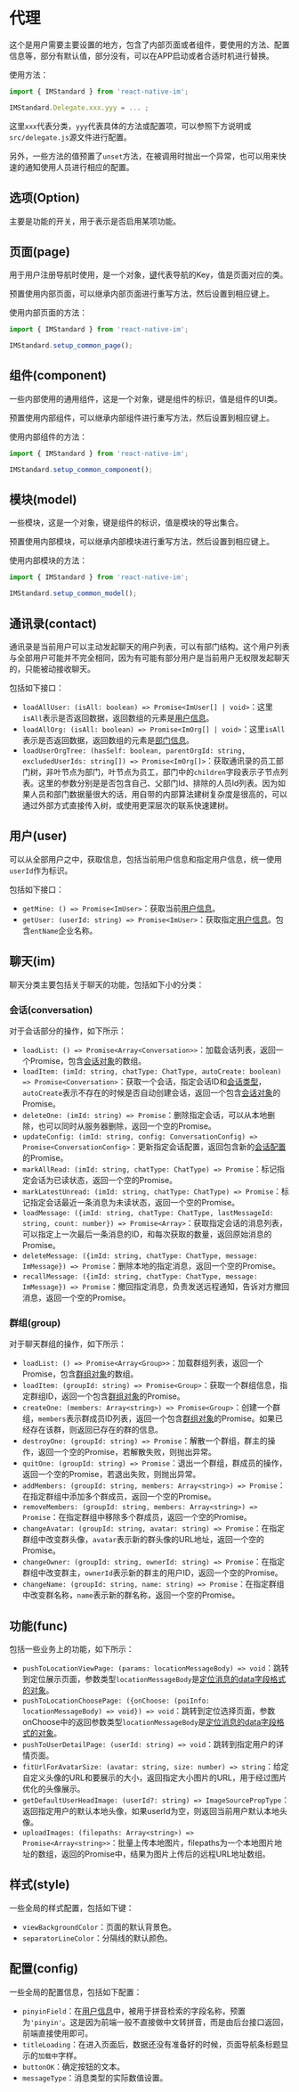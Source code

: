 # 代理

这个是用户需要主要设置的地方，包含了内部页面或者组件，要使用的方法、配置信息等，部分有默认值，部分没有，可以在APP启动或者合适时机进行替换。

使用方法：

```javascript
import { IMStandard } from 'react-native-im';

IMStandard.Delegate.xxx.yyy = ... ;
```

这里`xxx`代表分类，`yyy`代表具体的方法或配置项，可以参照下方说明或`src/delegate.js`源文件进行配置。

另外，一些方法的值预置了`unset`方法，在被调用时抛出一个异常，也可以用来快速的通知使用人员进行相应的配置。

## 选项(Option)

主要是功能的开关，用于表示是否启用某项功能。

## 页面(page)

用于用户注册导航时使用，是一个对象，[键](PageKey)代表导航的Key，值是页面对应的类。

预置使用内部页面，可以继承内部页面进行重写方法，然后设置到相应键上。

使用内部页面的方法：

```javascript
import { IMStandard } from 'react-native-im';

IMStandard.setup_common_page();
```

## 组件(component)

一些内部使用的通用组件，这是一个对象，键是组件的标识，值是组件的UI类。

预置使用内部组件，可以继承内部组件进行重写方法，然后设置到相应键上。

使用内部组件的方法：

```javascript
import { IMStandard } from 'react-native-im';

IMStandard.setup_common_component();
```

## 模块(model)

一些模块，这是一个对象，键是组件的标识，值是模块的导出集合。

预置使用内部模块，可以继承内部模块进行重写方法，然后设置到相应键上。

使用内部模块的方法：

```javascript
import { IMStandard } from 'react-native-im';

IMStandard.setup_common_model();
```

## 通讯录(contact)

通讯录是当前用户可以主动发起聊天的用户列表，可以有部门结构。这个用户列表与全部用户可能并不完全相同，因为有可能有部分用户是当前用户无权限发起聊天的，只能被动接收聊天。

包括如下接口：

* `loadAllUser: (isAll: boolean) => Promise<ImUser[] | void>`：这里`isAll`表示是否返回数据，返回数组的元素是[用户信息](zh-cn/struct/Organization#用户)。
* `loadAllOrg: (isAll: boolean) => Promise<ImOrg[] | void>`：这里`isAll`表示是否返回数据，返回数组的元素是[部门信息](zh-cn/struct/Organization#部门)。
* `loadUserOrgTree: (hasSelf: boolean, parentOrgId: string, excludedUserIds: string[]) => Promise<ImOrg[]>`：获取通讯录的员工部门树，非叶节点为部门，叶节点为员工，部门中的`children`字段表示子节点列表。这里的参数分别是是否包含自己、父部门Id、排除的人员Id列表。因为如果人员和部门数据量很大的话，用自带的内部算法建树复杂度是很高的，可以通过外部方式直接传入树，或使用更深层次的联系快速建树。

## 用户(user)

可以从全部用户之中，获取信息，包括当前用户信息和指定用户信息，统一使用`userId`作为标识。

包括如下接口：

* `getMine: () => Promise<ImUser>`：获取当前[用户信息](zh-cn/struct/Organization#用户)。
* `getUser: (userId: string) => Promise<ImUser>`：获取指定[用户信息](zh-cn/struct/Organization#用户)。包含`entName`企业名称。

## 聊天(im)

聊天分类主要包括关于聊天的功能，包括如下小的分类：

### 会话(conversation)

对于会话部分的操作，如下所示：

* `loadList: () => Promise<Array<Conversation>>`：加载会话列表，返回一个Promise，包含[会话对象](zh-cn/struct/Conversation#会话对象)的数组。
* `loadItem: (imId: string, chatType: ChatType, autoCreate: boolean) => Promise<Conversation>`：获取一个会话，指定会话ID和[会话类型](zh-cn/struct/Conversation#会话类型)，`autoCreate`表示不存在的时候是否自动创建会话，返回一个包含[会话对象](zh-cn/struct/Conversation#会话对象)的Promise。
* `deleteOne: (imId: string) => Promise`：删除指定会话，可以从本地删除，也可以同时从服务器删除，返回一个空的Promise。
* `updateConfig: (imId: string, config: ConversationConfig) => Promise<ConversationConfig>`：更新指定会话配置，返回包含新的[会话配置](zh-cn/struct/Conversation#会话配置)的Promise。
* `markAllRead: (imId: string, chatType: ChatType) => Promise`：标记指定会话为已读状态，返回一个空的Promise。
* `markLatestUnread: (imId: string, chatType: ChatType) => Promise`：标记指定会话最近一条消息为未读状态，返回一个空的Promise。
* `loadMessage: ({imId: string, chatType: ChatType, lastMessageId: string, count: number}) => Promise<Array>`：获取指定会话的消息列表，可以指定上一次最后一条消息的ID，和每次获取的数量，返回原始消息的Promise。
* `deleteMessage: ({imId: string, chatType: ChatType, message: ImMessage}) => Promise`：删除本地的指定消息，返回一个空的Promise。
* `recallMessage: ({imId: string, chatType: ChatType, message: ImMessage}) => Promise`：撤回指定消息，负责发送远程通知，告诉对方撤回消息，返回一个空的Promise。

### 群组(group)

对于聊天群组的操作，如下所示：

* `loadList: () => Promise<Array<Group>>`：加载群组列表，返回一个Promise，包含[群组对象](Group#群组)的数组。
* `loadItem: (groupId: string) => Promise<Group>`：获取一个群组信息，指定群组ID，返回一个包含[群组对象](Group#群组)的Promise。
* `createOne: (members: Array<string>) => Promise<Group>`：创建一个群组，`members`表示群成员ID列表，返回一个包含[群组对象](Group#群组)的Promise。如果已经存在该群，则返回已存在的群的信息。
* `destroyOne: (groupId: string) => Promise`：解散一个群组，群主的操作，返回一个空的Promise，若解散失败，则抛出异常。
* `quitOne: (groupId: string) => Promise`：退出一个群组，群成员的操作，返回一个空的Promise，若退出失败，则抛出异常。
* `addMembers: (groupId: string, members: Array<string>) => Promise`：在指定群组中添加多个群成员，返回一个空的Promise。
* `removeMembers: (groupId: string, members: Array<string>) => Promise`：在指定群组中移除多个群成员，返回一个空的Promise。
* `changeAvatar: (groupId: string, avatar: string) => Promise`：在指定群组中改变群头像，`avatar`表示新的群头像的URL地址，返回一个空的Promise。
* `changeOwner: (groupId: string, ownerId: string) => Promise`：在指定群组中改变群主，`ownerId`表示新的群主的用户ID，返回一个空的Promise。
* `changeName: (groupId: string, name: string) => Promise`：在指定群组中改变群名称，`name`表示新的群名称，返回一个空的Promise。

## 功能(func)

包括一些业务上的功能，如下所示：

* `pushToLocationViewPage: (params: locationMessageBody) => void`：跳转到定位展示页面，参数类型`locationMessageBody`是[定位消息的data字段格式的对象](PluginMessage#定位消息)。
* `pushToLocationChoosePage: ({onChoose: (poiInfo: locationMessageBody) => void}) => void`：跳转到定位选择页面，参数onChoose中的返回参数类型`locationMessageBody`是[定位消息的data字段格式的对象](PluginMessage#定位消息)。
* `pushToUserDetailPage: (userId: string) => void`：跳转到指定用户的详情页面。
* `fitUrlForAvatarSize: (avatar: string, size: number) => string`：给定自定义头像的URL和要展示的大小，返回指定大小图片的URL，用于经过图片优化的头像展示。
* `getDefaultUserHeadImage: (userId?: string) => ImageSourcePropType`：返回指定用户的默认本地头像，如果userId为空，则返回当前用户默认本地头像。
* `uploadImages: (filepaths: Array<string>) => Promise<Array<string>>`：批量上传本地图片，filepaths为一个本地图片地址的数组，返回的Promise中，结果为图片上传后的远程URL地址数组。

## 样式(style)

一些全局的样式配置，包括如下键：

* `viewBackgroundColor`：页面的默认背景色。
* `separatorLineColor`：分隔线的默认颜色。

## 配置(config)

一些全局的配置信息，包括如下配置：

* `pinyinField`：在[用户信息](zh-cn/struct/Organization#用户)中，被用于拼音检索的字段名称，预置为`'pinyin'`。这是因为前端一般不直接做中文转拼音，而是由后台接口返回，前端直接使用即可。
* `titleLoading`：在进入页面后，数据还没有准备好的时候，页面导航条标题显示的`加载中`字样。
* `buttonOK`：确定按钮的文本。
* `messageType`：消息类型的实际数值设置。